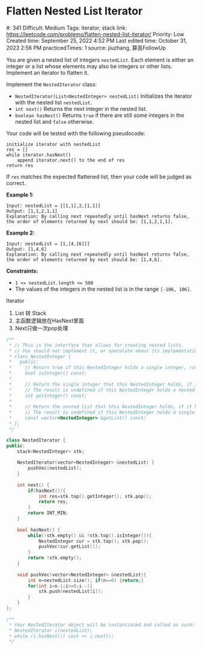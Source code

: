 # Flatten Nested List Iterator

#: 341
Difficult: Medium
Tags: iterator, stack
link: https://leetcode.com/problems/flatten-nested-list-iterator/
Priority: Low
Created time: September 25, 2022 4:52 PM
Last edited time: October 31, 2023 2:56 PM
practicedTimes: 1
source: jiuzhang, 算高FollowUp

You are given a nested list of integers `nestedList`. Each element is either an integer or a list whose elements may also be integers or other lists. Implement an iterator to flatten it.

Implement the `NestedIterator` class:

- `NestedIterator(List<NestedInteger> nestedList)` Initializes the iterator with the nested list `nestedList`.
- `int next()` Returns the next integer in the nested list.
- `boolean hasNext()` Returns `true` if there are still some integers in the nested list and `false` otherwise.

Your code will be tested with the following pseudocode:

```
initialize iterator with nestedList
res = []
while iterator.hasNext()
    append iterator.next() to the end of res
return res

```

If `res` matches the expected flattened list, then your code will be judged as correct.

**Example 1:**

```
Input: nestedList = [[1,1],2,[1,1]]
Output: [1,1,2,1,1]
Explanation: By calling next repeatedly until hasNext returns false, the order of elements returned by next should be: [1,1,2,1,1].

```

**Example 2:**

```
Input: nestedList = [1,[4,[6]]]
Output: [1,4,6]
Explanation: By calling next repeatedly until hasNext returns false, the order of elements returned by next should be: [1,4,6].

```

**Constraints:**

- `1 <= nestedList.length <= 500`
- The values of the integers in the nested list is in the range `[-106, 106]`.

Iterator

1. List 转 Stack
2. 主函数逻辑放在HasNext里面
3. Next只做一次pop处理

```cpp
/**
 * // This is the interface that allows for creating nested lists.
 * // You should not implement it, or speculate about its implementation
 * class NestedInteger {
 *   public:
 *     // Return true if this NestedInteger holds a single integer, rather than a nested list.
 *     bool isInteger() const;
 *
 *     // Return the single integer that this NestedInteger holds, if it holds a single integer
 *     // The result is undefined if this NestedInteger holds a nested list
 *     int getInteger() const;
 *
 *     // Return the nested list that this NestedInteger holds, if it holds a nested list
 *     // The result is undefined if this NestedInteger holds a single integer
 *     const vector<NestedInteger> &getList() const;
 * };
 */

class NestedIterator {
public:
    stack<NestedInteger> stk;
    
    NestedIterator(vector<NestedInteger> &nestedList) {
        pushVec(nestedList);
    }
    
    int next() {
        if(hasNext()){
            int res=stk.top().getInteger(); stk.pop();
            return res;
        }
        return INT_MIN;
    }
    
    bool hasNext() {
        while(!stk.empty() && !stk.top().isInteger()){
            NestedInteger cur = stk.top(); stk.pop();
            pushVec(cur.getList());
        }
        return !stk.empty();
    }
    
    void pushVec(vector<NestedInteger> &nestedList){
        int n=nestedList.size(); if(n==0) {return;}
        for(int i=n-1;i>=0;i--){
            stk.push(nestedList[i]);
        }
    }
};

/**
 * Your NestedIterator object will be instantiated and called as such:
 * NestedIterator i(nestedList);
 * while (i.hasNext()) cout << i.next();
 */
```
